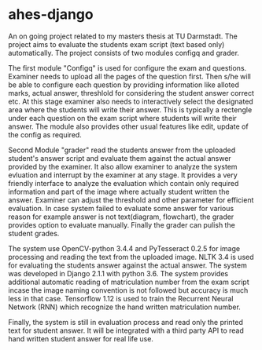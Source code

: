 # ahes-django
An on going project related to my masters thesis at TU Darmstadt. The project aims to evaluate the students exam script (text based only) automatically. The project consists of two modules configq and grader.

The first module "Configq" is used for configure the exam and questions. Examiner needs to upload all the pages of the question first. Then s/he will be able to configure each question by providing information like alloted marks, actual answer, threshlold for considering the student answer correct etc. At this stage examiner also needs to interactively select the designated area where the students will write their answer. This is typically a rectengle under each question on the exam script where students will write their answer. The module also provides other usual features like edit, update of the config as required. 

Second Module "grader" read the students answer from the uploaded student's answer script and evaluate them against the actual answer provided by the examiner. It also allow examiner to analyze the system evluation and interrupt by the examiner at any stage. It provides a very friendly interface to analyze the evaluation which contain only required information and part of the image where actually student written the answer. Examiner can adjust the threshold and other parameter for efficient evaluation. In case system failed to evaluate some answer for various reason for example answer is not text(diagram, flowchart), the grader provides option to evaluate manually. Finally the grader can pulish the student grades. 

The system use OpenCV-python 3.4.4 and PyTesseract 0.2.5 for image processing and reading the text from the uploaded image. NLTK 3.4 is used for evaluating the students answer against the actual answer. The system was developed in Django 2.1.1 with python 3.6. The system provides additional automatic reading of matriculation number from the exam script incase the image naming convention is not followed but accuracy is much less in that case. Tensorflow 1.12 is used to train the Recurrent Neural Network (RNN) which recognize the hand written matriculation number. 

Finally, the system is still in evaluation process and read only the printed text for student answer. It will be integrated with a third party API to read hand written student answer for real life use. 